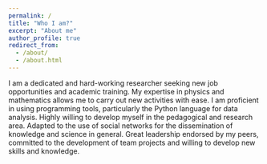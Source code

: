 ```yaml
---
permalink: /
title: "Who I am?"
excerpt: "About me"
author_profile: true
redirect_from: 
  - /about/
  - /about.html
---
```


I am a dedicated and hard-working researcher seeking new job opportunities and academic training. My expertise in physics and mathematics allows me to carry out new activities with ease. I am proficient in using programming tools, particularly the Python language for data analysis. Highly willing to develop myself in the pedagogical and research area. Adapted to the use of social networks for the dissemination of knowledge and science in general. Great leadership endorsed by my peers, committed to the development of team projects and willing to develop new skills and knowledge.


